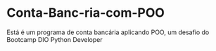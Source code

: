 # Conta-Banc-ria-com-POO
Está é um programa de conta bancária aplicando POO, um desafio do Bootcamp DIO Python Developer 
